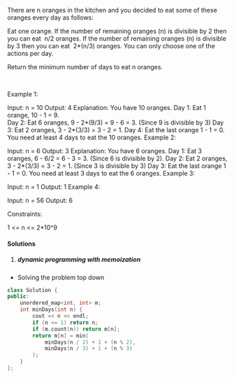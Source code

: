 There are n oranges in the kitchen and you decided to eat some of these oranges every day as follows:

Eat one orange.
If the number of remaining oranges (n) is divisible by 2 then you can eat  n/2 oranges.
If the number of remaining oranges (n) is divisible by 3 then you can eat  2*(n/3) oranges.
You can only choose one of the actions per day.

Return the minimum number of days to eat n oranges.

 

Example 1:

Input: n = 10
Output: 4
Explanation: You have 10 oranges.
Day 1: Eat 1 orange,  10 - 1 = 9.  
Day 2: Eat 6 oranges, 9 - 2*(9/3) = 9 - 6 = 3. (Since 9 is divisible by 3)
Day 3: Eat 2 oranges, 3 - 2*(3/3) = 3 - 2 = 1. 
Day 4: Eat the last orange  1 - 1  = 0.
You need at least 4 days to eat the 10 oranges.
Example 2:

Input: n = 6
Output: 3
Explanation: You have 6 oranges.
Day 1: Eat 3 oranges, 6 - 6/2 = 6 - 3 = 3. (Since 6 is divisible by 2).
Day 2: Eat 2 oranges, 3 - 2*(3/3) = 3 - 2 = 1. (Since 3 is divisible by 3)
Day 3: Eat the last orange  1 - 1  = 0.
You need at least 3 days to eat the 6 oranges.
Example 3:

Input: n = 1
Output: 1
Example 4:

Input: n = 56
Output: 6
 

Constraints:

1 <= n <= 2*10^9


#### Solutions

1. ##### dynamic programming with memoization

- Solving the problem top down

```c++
class Solution {
public:
    unordered_map<int, int> m;
    int minDays(int n) {
        cout << n << endl;
        if (n <= 1) return n;
        if (m.count(n)) return m[n];
        return m[n] = min(
            minDays(n / 2) + 1 + (n % 2), 
            minDays(n / 3) + 1 + (n % 3)
        );
    }
};
```